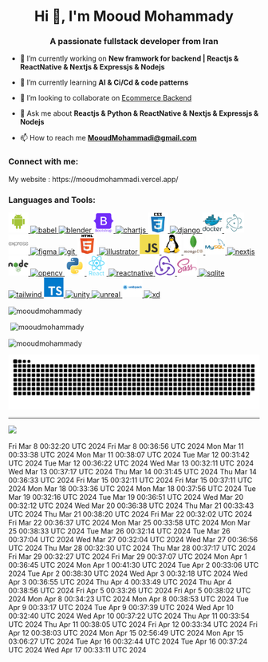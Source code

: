 <h1 align="center">Hi 👋, I'm Mooud Mohammady</h1>
<h3 align="center">A passionate fullstack developer from Iran</h3>

- 🔭 I’m currently working on **New framwork for backend | Reactjs & ReactNative & Nextjs & Expressjs & Nodejs**

- 🌱 I’m currently learning **AI & Ci/Cd & code patterns**

- 👯 I’m looking to collaborate on [Ecommerce Backend]([https://github.com/MooudMohammady/endrun](https://github.com/MooudMohammady/Ecommerce-Backend))

- 💬 Ask me about **Reactjs & Python & ReactNative & Nextjs & Expressjs & Nodejs**

- 📫 How to reach me **MooudMohammadi@gmail.com**

<h3 align="left">Connect with me:</h3>
My website : https://mooudmohammadi.vercel.app/
<p align="left">
</p>

<h3 align="left">Languages and Tools:</h3>
<p align="left"> <a href="https://developer.android.com" target="_blank" rel="noreferrer"> <img src="https://raw.githubusercontent.com/devicons/devicon/master/icons/android/android-original-wordmark.svg" alt="android" width="40" height="40"/> </a> <a href="https://babeljs.io/" target="_blank" rel="noreferrer"> <img src="https://www.vectorlogo.zone/logos/babeljs/babeljs-icon.svg" alt="babel" width="40" height="40"/> </a> <a href="https://www.blender.org/" target="_blank" rel="noreferrer"> <img src="https://download.blender.org/branding/community/blender_community_badge_white.svg" alt="blender" width="40" height="40"/> </a> <a href="https://getbootstrap.com" target="_blank" rel="noreferrer"> <img src="https://raw.githubusercontent.com/devicons/devicon/master/icons/bootstrap/bootstrap-plain-wordmark.svg" alt="bootstrap" width="40" height="40"/> </a> <a href="https://www.chartjs.org" target="_blank" rel="noreferrer"> <img src="https://www.chartjs.org/media/logo-title.svg" alt="chartjs" width="40" height="40"/> </a> <a href="https://www.w3schools.com/css/" target="_blank" rel="noreferrer"> <img src="https://raw.githubusercontent.com/devicons/devicon/master/icons/css3/css3-original-wordmark.svg" alt="css3" width="40" height="40"/> </a> <a href="https://www.djangoproject.com/" target="_blank" rel="noreferrer"> <img src="https://cdn.worldvectorlogo.com/logos/django.svg" alt="django" width="40" height="40"/> </a> <a href="https://www.docker.com/" target="_blank" rel="noreferrer"> <img src="https://raw.githubusercontent.com/devicons/devicon/master/icons/docker/docker-original-wordmark.svg" alt="docker" width="40" height="40"/> </a> <a href="https://www.electronjs.org" target="_blank" rel="noreferrer"> <img src="https://raw.githubusercontent.com/devicons/devicon/master/icons/electron/electron-original.svg" alt="electron" width="40" height="40"/> </a> <a href="https://expressjs.com" target="_blank" rel="noreferrer"> <img src="https://raw.githubusercontent.com/devicons/devicon/master/icons/express/express-original-wordmark.svg" alt="express" width="40" height="40"/> </a> <a href="https://www.figma.com/" target="_blank" rel="noreferrer"> <img src="https://www.vectorlogo.zone/logos/figma/figma-icon.svg" alt="figma" width="40" height="40"/> </a> <a href="https://git-scm.com/" target="_blank" rel="noreferrer"> <img src="https://www.vectorlogo.zone/logos/git-scm/git-scm-icon.svg" alt="git" width="40" height="40"/> </a> <a href="https://www.w3.org/html/" target="_blank" rel="noreferrer"> <img src="https://raw.githubusercontent.com/devicons/devicon/master/icons/html5/html5-original-wordmark.svg" alt="html5" width="40" height="40"/> </a> <a href="https://www.adobe.com/in/products/illustrator.html" target="_blank" rel="noreferrer"> <img src="https://www.vectorlogo.zone/logos/adobe_illustrator/adobe_illustrator-icon.svg" alt="illustrator" width="40" height="40"/> </a> <a href="https://developer.mozilla.org/en-US/docs/Web/JavaScript" target="_blank" rel="noreferrer"> <img src="https://raw.githubusercontent.com/devicons/devicon/master/icons/javascript/javascript-original.svg" alt="javascript" width="40" height="40"/> </a> <a href="https://www.linux.org/" target="_blank" rel="noreferrer"> <img src="https://raw.githubusercontent.com/devicons/devicon/master/icons/linux/linux-original.svg" alt="linux" width="40" height="40"/> </a> <a href="https://www.mongodb.com/" target="_blank" rel="noreferrer"> <img src="https://raw.githubusercontent.com/devicons/devicon/master/icons/mongodb/mongodb-original-wordmark.svg" alt="mongodb" width="40" height="40"/> </a> <a href="https://www.mysql.com/" target="_blank" rel="noreferrer"> <img src="https://raw.githubusercontent.com/devicons/devicon/master/icons/mysql/mysql-original-wordmark.svg" alt="mysql" width="40" height="40"/> </a> <a href="https://nextjs.org/" target="_blank" rel="noreferrer"> <img src="https://cdn.worldvectorlogo.com/logos/nextjs-2.svg" alt="nextjs" width="40" height="40"/> </a> <a href="https://nodejs.org" target="_blank" rel="noreferrer"> <img src="https://raw.githubusercontent.com/devicons/devicon/master/icons/nodejs/nodejs-original-wordmark.svg" alt="nodejs" width="40" height="40"/> </a> <a href="https://opencv.org/" target="_blank" rel="noreferrer"> <img src="https://www.vectorlogo.zone/logos/opencv/opencv-icon.svg" alt="opencv" width="40" height="40"/> </a> <a href="https://www.python.org" target="_blank" rel="noreferrer"> <img src="https://raw.githubusercontent.com/devicons/devicon/master/icons/python/python-original.svg" alt="python" width="40" height="40"/> </a> <a href="https://reactjs.org/" target="_blank" rel="noreferrer"> <img src="https://raw.githubusercontent.com/devicons/devicon/master/icons/react/react-original-wordmark.svg" alt="react" width="40" height="40"/> </a> <a href="https://reactnative.dev/" target="_blank" rel="noreferrer"> <img src="https://reactnative.dev/img/header_logo.svg" alt="reactnative" width="40" height="40"/> </a> <a href="https://redux.js.org" target="_blank" rel="noreferrer"> <img src="https://raw.githubusercontent.com/devicons/devicon/master/icons/redux/redux-original.svg" alt="redux" width="40" height="40"/> </a> <a href="https://sass-lang.com" target="_blank" rel="noreferrer"> <img src="https://raw.githubusercontent.com/devicons/devicon/master/icons/sass/sass-original.svg" alt="sass" width="40" height="40"/> </a> <a href="https://www.sqlite.org/" target="_blank" rel="noreferrer"> <img src="https://www.vectorlogo.zone/logos/sqlite/sqlite-icon.svg" alt="sqlite" width="40" height="40"/> </a> <a href="https://tailwindcss.com/" target="_blank" rel="noreferrer"> <img src="https://www.vectorlogo.zone/logos/tailwindcss/tailwindcss-icon.svg" alt="tailwind" width="40" height="40"/> </a> <a href="https://www.typescriptlang.org/" target="_blank" rel="noreferrer"> <img src="https://raw.githubusercontent.com/devicons/devicon/master/icons/typescript/typescript-original.svg" alt="typescript" width="40" height="40"/> </a> <a href="https://unity.com/" target="_blank" rel="noreferrer"> <img src="https://www.vectorlogo.zone/logos/unity3d/unity3d-icon.svg" alt="unity" width="40" height="40"/> </a> <a href="https://unrealengine.com/" target="_blank" rel="noreferrer"> <img src="https://raw.githubusercontent.com/kenangundogan/fontisto/036b7eca71aab1bef8e6a0518f7329f13ed62f6b/icons/svg/brand/unreal-engine.svg" alt="unreal" width="40" height="40"/> </a> <a href="https://webpack.js.org" target="_blank" rel="noreferrer"> <img src="https://raw.githubusercontent.com/devicons/devicon/d00d0969292a6569d45b06d3f350f463a0107b0d/icons/webpack/webpack-original-wordmark.svg" alt="webpack" width="40" height="40"/> </a> <a href="https://www.adobe.com/products/xd.html" target="_blank" rel="noreferrer"> <img src="https://cdn.worldvectorlogo.com/logos/adobe-xd.svg" alt="xd" width="40" height="40"/> </a> </p>


<p><img align="center" src="https://github-readme-stats.vercel.app/api/top-langs?username=mooudmohammady&show_icons=true&theme=dark&locale=en&layout=compact" alt="mooudmohammady" /></p>

<p>&nbsp;<img align="center" src="https://github-readme-stats.vercel.app/api?username=mooudmohammady&show_icons=true&theme=dark&locale=en" alt="mooudmohammady" /></p>

<p><img align="center" src="https://github-readme-streak-stats.herokuapp.com/?user=mooudmohammady&theme=dark" alt="mooudmohammady" /></p>

<picture>
  <source
    media="(prefers-color-scheme: dark)"
    srcset="https://raw.githubusercontent.com/platane/snk/output/github-contribution-grid-snake-dark.svg"
  />
  <source
    media="(prefers-color-scheme: light)"
    srcset="https://raw.githubusercontent.com/platane/snk/output/github-contribution-grid-snake.svg"
  />
  <img
    alt="github contribution grid snake animation"
    src="https://raw.githubusercontent.com/platane/snk/output/github-contribution-grid-snake.svg"
  />
</picture>

---
[![](https://visitcount.itsvg.in/api?id=MooudMohammady&icon=0&color=3)](https://visitcount.itsvg.in)

Fri Mar  8 00:32:20 UTC 2024
Fri Mar  8 00:36:56 UTC 2024
Mon Mar 11 00:33:38 UTC 2024
Mon Mar 11 00:38:07 UTC 2024
Tue Mar 12 00:31:42 UTC 2024
Tue Mar 12 00:36:22 UTC 2024
Wed Mar 13 00:32:11 UTC 2024
Wed Mar 13 00:37:17 UTC 2024
Thu Mar 14 00:31:45 UTC 2024
Thu Mar 14 00:36:33 UTC 2024
Fri Mar 15 00:32:11 UTC 2024
Fri Mar 15 00:37:11 UTC 2024
Mon Mar 18 00:33:36 UTC 2024
Mon Mar 18 00:37:56 UTC 2024
Tue Mar 19 00:32:16 UTC 2024
Tue Mar 19 00:36:51 UTC 2024
Wed Mar 20 00:32:12 UTC 2024
Wed Mar 20 00:36:38 UTC 2024
Thu Mar 21 00:33:43 UTC 2024
Thu Mar 21 00:38:20 UTC 2024
Fri Mar 22 00:32:02 UTC 2024
Fri Mar 22 00:36:37 UTC 2024
Mon Mar 25 00:33:58 UTC 2024
Mon Mar 25 00:38:33 UTC 2024
Tue Mar 26 00:32:14 UTC 2024
Tue Mar 26 00:37:04 UTC 2024
Wed Mar 27 00:32:04 UTC 2024
Wed Mar 27 00:36:56 UTC 2024
Thu Mar 28 00:32:30 UTC 2024
Thu Mar 28 00:37:17 UTC 2024
Fri Mar 29 00:32:27 UTC 2024
Fri Mar 29 00:37:07 UTC 2024
Mon Apr  1 00:36:45 UTC 2024
Mon Apr  1 00:41:30 UTC 2024
Tue Apr  2 00:33:06 UTC 2024
Tue Apr  2 00:38:30 UTC 2024
Wed Apr  3 00:32:18 UTC 2024
Wed Apr  3 00:36:55 UTC 2024
Thu Apr  4 00:33:49 UTC 2024
Thu Apr  4 00:38:56 UTC 2024
Fri Apr  5 00:33:26 UTC 2024
Fri Apr  5 00:38:02 UTC 2024
Mon Apr  8 00:34:23 UTC 2024
Mon Apr  8 00:38:53 UTC 2024
Tue Apr  9 00:33:17 UTC 2024
Tue Apr  9 00:37:39 UTC 2024
Wed Apr 10 00:32:40 UTC 2024
Wed Apr 10 00:37:22 UTC 2024
Thu Apr 11 00:33:54 UTC 2024
Thu Apr 11 00:38:05 UTC 2024
Fri Apr 12 00:33:34 UTC 2024
Fri Apr 12 00:38:03 UTC 2024
Mon Apr 15 02:56:49 UTC 2024
Mon Apr 15 03:06:27 UTC 2024
Tue Apr 16 00:32:44 UTC 2024
Tue Apr 16 00:37:24 UTC 2024
Wed Apr 17 00:33:11 UTC 2024
